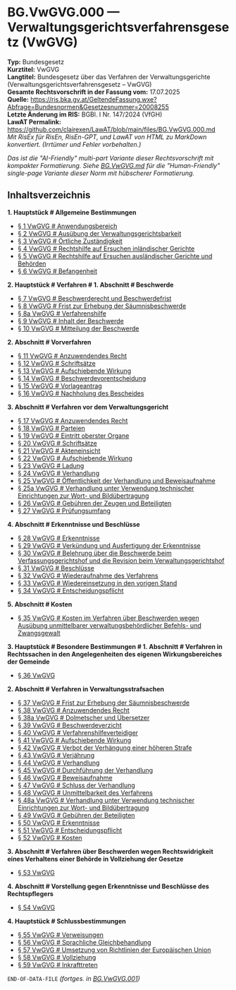 # BG.VwGVG.000 — Verwaltungsgerichtsverfahrensgesetz (VwGVG)
**Typ:** Bundesgesetz  
**Kurztitel:** VwGVG  
**Langtitel:** Bundesgesetz über das Verfahren der Verwaltungsgerichte (Verwaltungsgerichtsverfahrensgesetz – VwGVG)  
**Gesamte Rechtsvorschrift in der Fassung vom:** 17.07.2025  
**Quelle:** https://ris.bka.gv.at/GeltendeFassung.wxe?Abfrage=Bundesnormen&Gesetzesnummer=20008255  
**Letzte Änderung im RIS:** BGBl. I Nr. 147/2024 (VfGH)  
**LawAT Permalink:** https://github.com/clairexen/LawAT/blob/main/files/BG.VwGVG.000.md  
*Mit RisEx für RisEn, RisEn-GPT, und LawAT von HTML zu MarkDown konvertiert. (Irrtümer und Fehler vorbehalten.)*

*Das ist die "AI-Friendly" multi-part Variante dieser Rechtsvorschrift mit kompakter Formatierung. Siehe [BG.VwGVG.md](BG.VwGVG.md) für die "Human-Friendly" single-page Variante dieser Norm mit hübscherer Formatierung.*

## Inhaltsverzeichnis

**1. Hauptstück # Allgemeine Bestimmungen**  
* [§ 1 VwGVG # Anwendungsbereich](BG.VwGVG.001.md#-1-vwgvg--anwendungsbereich)  
* [§ 2 VwGVG # Ausübung der Verwaltungsgerichtsbarkeit](BG.VwGVG.001.md#-2-vwgvg--ausübung-der-verwaltungsgerichtsbarkeit)  
* [§ 3 VwGVG # Örtliche Zuständigkeit](BG.VwGVG.001.md#-3-vwgvg--örtliche-zuständigkeit)  
* [§ 4 VwGVG # Rechtshilfe auf Ersuchen inländischer Gerichte](BG.VwGVG.001.md#-4-vwgvg--rechtshilfe-auf-ersuchen-inländischer-gerichte)  
* [§ 5 VwGVG # Rechtshilfe auf Ersuchen ausländischer Gerichte und Behörden](BG.VwGVG.001.md#-5-vwgvg--rechtshilfe-auf-ersuchen-ausländischer-gerichte-und-behörden)  
* [§ 6 VwGVG # Befangenheit](BG.VwGVG.001.md#-6-vwgvg--befangenheit)

**2. Hauptstück # Verfahren # 1. Abschnitt # Beschwerde**  
* [§ 7 VwGVG # Beschwerderecht und Beschwerdefrist](BG.VwGVG.001.md#-7-vwgvg--beschwerderecht-und-beschwerdefrist)  
* [§ 8 VwGVG # Frist zur Erhebung der Säumnisbeschwerde](BG.VwGVG.001.md#-8-vwgvg--frist-zur-erhebung-der-säumnisbeschwerde)  
* [§ 8a VwGVG # Verfahrenshilfe](BG.VwGVG.001.md#-8a-vwgvg--verfahrenshilfe)  
* [§ 9 VwGVG # Inhalt der Beschwerde](BG.VwGVG.001.md#-9-vwgvg--inhalt-der-beschwerde)  
* [§ 10 VwGVG # Mitteilung der Beschwerde](BG.VwGVG.001.md#-10-vwgvg--mitteilung-der-beschwerde)

**2. Abschnitt # Vorverfahren**  
* [§ 11 VwGVG # Anzuwendendes Recht](BG.VwGVG.001.md#-11-vwgvg--anzuwendendes-recht)  
* [§ 12 VwGVG # Schriftsätze](BG.VwGVG.001.md#-12-vwgvg--schriftsätze)  
* [§ 13 VwGVG # Aufschiebende Wirkung](BG.VwGVG.001.md#-13-vwgvg--aufschiebende-wirkung)  
* [§ 14 VwGVG # Beschwerdevorentscheidung](BG.VwGVG.001.md#-14-vwgvg--beschwerdevorentscheidung)  
* [§ 15 VwGVG # Vorlageantrag](BG.VwGVG.001.md#-15-vwgvg--vorlageantrag)  
* [§ 16 VwGVG # Nachholung des Bescheides](BG.VwGVG.001.md#-16-vwgvg--nachholung-des-bescheides)

**3. Abschnitt # Verfahren vor dem Verwaltungsgericht**  
* [§ 17 VwGVG # Anzuwendendes Recht](BG.VwGVG.002.md#-17-vwgvg--anzuwendendes-recht)  
* [§ 18 VwGVG # Parteien](BG.VwGVG.002.md#-18-vwgvg--parteien)  
* [§ 19 VwGVG # Eintritt oberster Organe](BG.VwGVG.002.md#-19-vwgvg--eintritt-oberster-organe)  
* [§ 20 VwGVG # Schriftsätze](BG.VwGVG.002.md#-20-vwgvg--schriftsätze)  
* [§ 21 VwGVG # Akteneinsicht](BG.VwGVG.002.md#-21-vwgvg--akteneinsicht)  
* [§ 22 VwGVG # Aufschiebende Wirkung](BG.VwGVG.002.md#-22-vwgvg--aufschiebende-wirkung)  
* [§ 23 VwGVG # Ladung](BG.VwGVG.002.md#-23-vwgvg--ladung)  
* [§ 24 VwGVG # Verhandlung](BG.VwGVG.002.md#-24-vwgvg--verhandlung)  
* [§ 25 VwGVG # Öffentlichkeit der Verhandlung und Beweisaufnahme](BG.VwGVG.002.md#-25-vwgvg--öffentlichkeit-der-verhandlung-und-beweisaufnahme)  
* [§ 25a VwGVG # Verhandlung unter Verwendung technischer Einrichtungen zur Wort- und Bildübertragung](BG.VwGVG.002.md#-25a-vwgvg--verhandlung-unter-verwendung-technischer-einrichtungen-zur-wort--und-bildübertragung)  
* [§ 26 VwGVG # Gebühren der Zeugen und Beteiligten](BG.VwGVG.002.md#-26-vwgvg--gebühren-der-zeugen-und-beteiligten)  
* [§ 27 VwGVG # Prüfungsumfang](BG.VwGVG.002.md#-27-vwgvg--prüfungsumfang)

**4. Abschnitt # Erkenntnisse und Beschlüsse**  
* [§ 28 VwGVG # Erkenntnisse](BG.VwGVG.003.md#-28-vwgvg--erkenntnisse)  
* [§ 29 VwGVG # Verkündung und Ausfertigung der Erkenntnisse](BG.VwGVG.003.md#-29-vwgvg--verkündung-und-ausfertigung-der-erkenntnisse)  
* [§ 30 VwGVG # Belehrung über die Beschwerde beim Verfassungsgerichtshof und die Revision beim Verwaltungsgerichtshof](BG.VwGVG.003.md#-30-vwgvg--belehrung-über-die-beschwerde-beim-verfassungsgerichtshof-und-die-revision-beim-verwaltungsgerichtshof)  
* [§ 31 VwGVG # Beschlüsse](BG.VwGVG.003.md#-31-vwgvg--beschlüsse)  
* [§ 32 VwGVG # Wiederaufnahme des Verfahrens](BG.VwGVG.003.md#-32-vwgvg--wiederaufnahme-des-verfahrens)  
* [§ 33 VwGVG # Wiedereinsetzung in den vorigen Stand](BG.VwGVG.003.md#-33-vwgvg--wiedereinsetzung-in-den-vorigen-stand)  
* [§ 34 VwGVG # Entscheidungspflicht](BG.VwGVG.003.md#-34-vwgvg--entscheidungspflicht)

**5. Abschnitt # Kosten**  
* [§ 35 VwGVG # Kosten im Verfahren über Beschwerden wegen Ausübung unmittelbarer verwaltungsbehördlicher Befehls- und Zwangsgewalt](BG.VwGVG.003.md#-35-vwgvg--kosten-im-verfahren-über-beschwerden-wegen-ausübung-unmittelbarer-verwaltungsbehördlicher-befehls--und-zwangsgewalt)

**3. Hauptstück # Besondere Bestimmungen # 1. Abschnitt # Verfahren in Rechtssachen in den Angelegenheiten des eigenen Wirkungsbereiches der Gemeinde**  
* [§ 36 VwGVG](BG.VwGVG.003.md#-36-vwgvg)

**2. Abschnitt # Verfahren in Verwaltungsstrafsachen**  
* [§ 37 VwGVG # Frist zur Erhebung der Säumnisbeschwerde](BG.VwGVG.004.md#-37-vwgvg--frist-zur-erhebung-der-säumnisbeschwerde)  
* [§ 38 VwGVG # Anzuwendendes Recht](BG.VwGVG.004.md#-38-vwgvg--anzuwendendes-recht)  
* [§ 38a VwGVG # Dolmetscher und Übersetzer](BG.VwGVG.004.md#-38a-vwgvg--dolmetscher-und-übersetzer)  
* [§ 39 VwGVG # Beschwerdeverzicht](BG.VwGVG.004.md#-39-vwgvg--beschwerdeverzicht)  
* [§ 40 VwGVG # Verfahrenshilfeverteidiger](BG.VwGVG.004.md#-40-vwgvg--verfahrenshilfeverteidiger)  
* [§ 41 VwGVG # Aufschiebende Wirkung](BG.VwGVG.004.md#-41-vwgvg--aufschiebende-wirkung)  
* [§ 42 VwGVG # Verbot der Verhängung einer höheren Strafe](BG.VwGVG.004.md#-42-vwgvg--verbot-der-verhängung-einer-höheren-strafe)  
* [§ 43 VwGVG # Verjährung](BG.VwGVG.004.md#-43-vwgvg--verjährung)  
* [§ 44 VwGVG # Verhandlung](BG.VwGVG.004.md#-44-vwgvg--verhandlung)  
* [§ 45 VwGVG # Durchführung der Verhandlung](BG.VwGVG.004.md#-45-vwgvg--durchführung-der-verhandlung)  
* [§ 46 VwGVG # Beweisaufnahme](BG.VwGVG.004.md#-46-vwgvg--beweisaufnahme)  
* [§ 47 VwGVG # Schluss der Verhandlung](BG.VwGVG.004.md#-47-vwgvg--schluss-der-verhandlung)  
* [§ 48 VwGVG # Unmittelbarkeit des Verfahrens](BG.VwGVG.004.md#-48-vwgvg--unmittelbarkeit-des-verfahrens)  
* [§ 48a VwGVG # Verhandlung unter Verwendung technischer Einrichtungen zur Wort- und Bildübertragung](BG.VwGVG.004.md#-48a-vwgvg--verhandlung-unter-verwendung-technischer-einrichtungen-zur-wort--und-bildübertragung)  
* [§ 49 VwGVG # Gebühren der Beteiligten](BG.VwGVG.004.md#-49-vwgvg--gebühren-der-beteiligten)  
* [§ 50 VwGVG # Erkenntnisse](BG.VwGVG.004.md#-50-vwgvg--erkenntnisse)  
* [§ 51 VwGVG # Entscheidungspflicht](BG.VwGVG.004.md#-51-vwgvg--entscheidungspflicht)  
* [§ 52 VwGVG # Kosten](BG.VwGVG.004.md#-52-vwgvg--kosten)

**3. Abschnitt # Verfahren über Beschwerden wegen Rechtswidrigkeit eines Verhaltens einer Behörde in Vollziehung der Gesetze**  
* [§ 53 VwGVG](BG.VwGVG.004.md#-53-vwgvg)

**4. Abschnitt # Vorstellung gegen Erkenntnisse und Beschlüsse des Rechtspflegers**  
* [§ 54 VwGVG](BG.VwGVG.004.md#-54-vwgvg)

**4. Hauptstück # Schlussbestimmungen**  
* [§ 55 VwGVG # Verweisungen](BG.VwGVG.004.md#-55-vwgvg--verweisungen)  
* [§ 56 VwGVG # Sprachliche Gleichbehandlung](BG.VwGVG.004.md#-56-vwgvg--sprachliche-gleichbehandlung)  
* [§ 57 VwGVG # Umsetzung von Richtlinien der Europäischen Union](BG.VwGVG.004.md#-57-vwgvg--umsetzung-von-richtlinien-der-europäischen-union)  
* [§ 58 VwGVG # Vollziehung](BG.VwGVG.004.md#-58-vwgvg--vollziehung)  
* [§ 59 VwGVG # Inkrafttreten](BG.VwGVG.004.md#-59-vwgvg--inkrafttreten)

`END-OF-DATA-FILE` *(fortges. in [BG.VwGVG.001](BG.VwGVG.001.md))*
